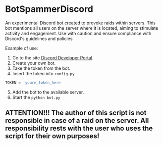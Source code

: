 # BotSpammerDiscord
An experimental Discord bot created to provoke raids within servers. This bot mentions all users on the server where it is located, aiming to stimulate activity and engagement. Use with caution and ensure compliance with Discord's guidelines and policies.

Example of use:
1. Go to the site [Discord Developer Portal](https://discord.com/developers/applications).
2. Create your own bot.
3. Take the token from the bot.
4. Insert the token into `config.py`
```python
TOKEN = 'youre_token_here
```
5. Add the bot to the available server.
6. Start the `python bot.py`

## ATTENTION!!! The author of this script is not responsible in case of a raid on the server. All responsibility rests with the user who uses the script for their own purposes!
